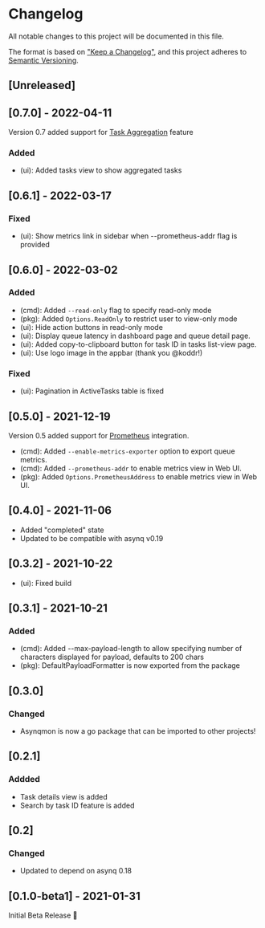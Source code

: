 # Changelog

All notable changes to this project will be documented in this file.

The format is based on ["Keep a Changelog"](https://keepachangelog.com/en/1.0.0/),
and this project adheres to [Semantic Versioning](https://semver.org/spec/v2.0.0.html).

## [Unreleased]

## [0.7.0] - 2022-04-11

Version 0.7 added support for [Task Aggregation](https://github.com/suryatresna/asynq/wiki/Task-aggregation) feature

### Added
 
- (ui): Added tasks view to show aggregated tasks

## [0.6.1] - 2022-03-17

### Fixed
- (ui): Show metrics link in sidebar when --prometheus-addr flag is provided

## [0.6.0] - 2022-03-02

### Added

- (cmd): Added `--read-only` flag to specify read-only mode
- (pkg): Added `Options.ReadOnly` to restrict user to view-only mode
- (ui): Hide action buttons in read-only mode
- (ui): Display queue latency in dashboard page and queue detail page.
- (ui): Added copy-to-clipboard button for task ID in tasks list-view page.
- (ui): Use logo image in the appbar (thank you @koddr!)

### Fixed
- (ui): Pagination in ActiveTasks table is fixed

## [0.5.0] - 2021-12-19

Version 0.5 added support for [Prometheus](https://prometheus.io/) integration.

- (cmd): Added `--enable-metrics-exporter` option to export queue metrics.
- (cmd): Added `--prometheus-addr` to enable metrics view in Web UI.
- (pkg): Added `Options.PrometheusAddress` to enable metrics view in Web UI.

## [0.4.0] - 2021-11-06

- Added "completed" state
- Updated to be compatible with asynq v0.19

## [0.3.2] - 2021-10-22

- (ui): Fixed build

## [0.3.1] - 2021-10-21

### Added

- (cmd): Added --max-payload-length to allow specifying number of characters displayed for payload, defaults to 200 chars
- (pkg): DefaultPayloadFormatter is now exported from the package

## [0.3.0]

### Changed

- Asynqmon is now a go package that can be imported to other projects!

## [0.2.1]

### Addded

- Task details view is added
- Search by task ID feature is added

## [0.2]

### Changed

- Updated to depend on asynq 0.18

## [0.1.0-beta1] - 2021-01-31

Initial Beta Release 🎉
